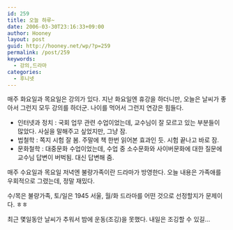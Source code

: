 ```yaml
---
id: 259
title: 오늘 하루~
date: 2006-03-30T23:16:33+09:00
author: Hooney
layout: post
guid: http://hooney.net/wp/?p=259
permalink: /post/259
keywords:
  - 강의,드라마
categories:
  - 후니넷
---
```

매주 화요일과 목요일은 강의가 있다. 지난 화요일엔 휴강을 하더니만, 오늘은 날씨가 좋아서 그런지 모두 강의를 하더군. 나이를 먹어서 그런지 연강은 힘들다.

  * 인터넷과 정치 : 국회 업무 관련 수업이었는데, 교수님이 잘 모르고 있는 부분들이 많았다. 사실을 말해주고 싶었지만, 그냥 잠.
  * 법철학 : 쪽지 시험 잘 봄. 주말에 책 한번 읽어본 효과인 듯. 시험 끝나고 바로 잠.
  * 문화철학 : 대중문화 수업이었는데, 수업 중 소수문화와 사이버문화에 대한 질문에 교수님 답변이 버벅됨. 대신 답변해 줌.

매주 수요일과 목요일 저녁엔 불량가족이란 드라마가 방영한다. 오늘 내용은 가족애를 우회적으로 그렸는데, 정말 재밌다.

수/목은 불량가족, 토/일은 1945 서울, 월/화 드라마를 어떤 것으로 선정할지가 문제이다. ㅎㅎ

최근 몇일동안 날씨가 추워서 밤에 운동(조깅)을 못했다. 내일은 조깅할 수 있길&#8230;